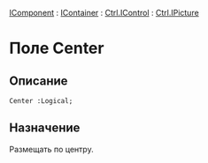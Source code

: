 ﻿---
Link: Com.Ctrl.IPicture.@Center
---

[IComponent](topic:Com.Custom.ComClasses.IComponent.Default) :
[IContainer](topic:Com.Custom.ComClasses.IContainer.Default) :
[Ctrl.IControl](topic:Com.Custom.ComClasses.Ctrl.IControl.Default) :
[Ctrl.IPicture](Default)

# Поле Center

## Описание

    Center :Logical;

## Назначение

Размещать по центру.
